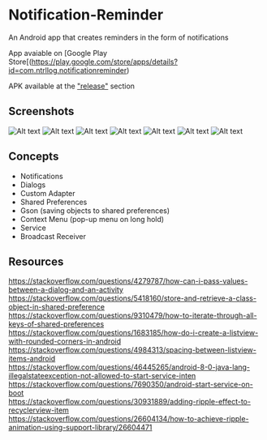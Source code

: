 # Notification-Reminder

An Android app that creates reminders in the form of notifications

App avaiable on [Google Play Store[(https://play.google.com/store/apps/details?id=com.ntrllog.notificationreminder)

APK available at the ["release"](https://github.com/alan-lam/Notification-Reminder/releases) section

## Screenshots
![Alt text](/pictures/home.jpg?raw=true)
![Alt text](/pictures/add.jpg?raw=true)
![Alt text](/pictures/edit.jpg?raw=true)
![Alt text](/pictures/created.jpg?raw=true)
![Alt text](/pictures/notification_bar.jpg?raw=true)
![Alt text](/pictures/lock_screen.jpg?raw=true)
![Alt text](/pictures/delete.jpg?raw=true)

## Concepts
- Notifications
- Dialogs
- Custom Adapter
- Shared Preferences
- Gson (saving objects to shared preferences)
- Context Menu (pop-up menu on long hold)
- Service
- Broadcast Receiver

## Resources
https://stackoverflow.com/questions/4279787/how-can-i-pass-values-between-a-dialog-and-an-activity  
https://stackoverflow.com/questions/5418160/store-and-retrieve-a-class-object-in-shared-preference  
https://stackoverflow.com/questions/9310479/how-to-iterate-through-all-keys-of-shared-preferences  
https://stackoverflow.com/questions/1683185/how-do-i-create-a-listview-with-rounded-corners-in-android  
https://stackoverflow.com/questions/4984313/spacing-between-listview-items-android  
https://stackoverflow.com/questions/46445265/android-8-0-java-lang-illegalstateexception-not-allowed-to-start-service-inten  
https://stackoverflow.com/questions/7690350/android-start-service-on-boot  
https://stackoverflow.com/questions/30931889/adding-ripple-effect-to-recyclerview-item  
https://stackoverflow.com/questions/26604134/how-to-achieve-ripple-animation-using-support-library/26604471
